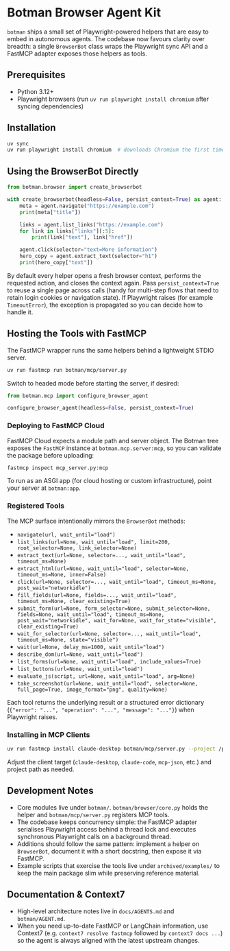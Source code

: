 # Botman Browser Agent Kit

`botman` ships a small set of Playwright-powered helpers that are easy to embed in autonomous agents. The codebase now favours clarity over breadth: a single `BrowserBot` class wraps the Playwright sync API and a FastMCP adapter exposes those helpers as tools.

## Prerequisites

- Python 3.12+
- Playwright browsers (run `uv run playwright install chromium` after syncing dependencies)

## Installation

```bash
uv sync
uv run playwright install chromium  # downloads Chromium the first time
```

## Using the BrowserBot Directly

```python
from botman.browser import create_browserbot

with create_browserbot(headless=False, persist_context=True) as agent:
    meta = agent.navigate("https://example.com")
    print(meta["title"])

    links = agent.list_links("https://example.com")
    for link in links["links"][:5]:
        print(link["text"], link["href"])

    agent.click(selector="text=More information")
    hero_copy = agent.extract_text(selector="h1")
    print(hero_copy["text"])
```

By default every helper opens a fresh browser context, performs the requested action, and closes the context again. Pass `persist_context=True` to reuse a single page across calls (handy for multi-step flows that need to retain login cookies or navigation state). If Playwright raises (for example `TimeoutError`), the exception is propagated so you can decide how to handle it.

## Hosting the Tools with FastMCP

The FastMCP wrapper runs the same helpers behind a lightweight STDIO server.

```bash
uv run fastmcp run botman/mcp/server.py
```

Switch to headed mode before starting the server, if desired:

```python
from botman.mcp import configure_browser_agent

configure_browser_agent(headless=False, persist_context=True)
```

### Deploying to FastMCP Cloud

FastMCP Cloud expects a module path and server object. The Botman tree exposes the
`FastMCP` instance at `botman.mcp.server:mcp`, so you can validate the package
before uploading:

```bash
fastmcp inspect mcp_server.py:mcp
```

To run as an ASGI app (for cloud hosting or custom infrastructure), point your
server at `botman:app`.

### Registered Tools

The MCP surface intentionally mirrors the `BrowserBot` methods:

- `navigate(url, wait_until="load")`
- `list_links(url=None, wait_until="load", limit=200, root_selector=None, link_selector=None)`
- `extract_text(url=None, selector=..., wait_until="load", timeout_ms=None)`
- `extract_html(url=None, wait_until="load", selector=None, timeout_ms=None, inner=False)`
- `click(url=None, selector=..., wait_until="load", timeout_ms=None, post_wait="networkidle")`
- `fill_fields(url=None, fields=..., wait_until="load", timeout_ms=None, clear_existing=True)`
- `submit_form(url=None, form_selector=None, submit_selector=None, fields=None, wait_until="load", timeout_ms=None, post_wait="networkidle", wait_for=None, wait_for_state="visible", clear_existing=True)`
- `wait_for_selector(url=None, selector=..., wait_until="load", timeout_ms=None, state="visible")`
- `wait(url=None, delay_ms=1000, wait_until="load")`
- `describe_dom(url=None, wait_until="load")`
- `list_forms(url=None, wait_until="load", include_values=True)`
- `list_buttons(url=None, wait_until="load")`
- `evaluate_js(script, url=None, wait_until="load", arg=None)`
- `take_screenshot(url=None, wait_until="load", selector=None, full_page=True, image_format="png", quality=None)`

Each tool returns the underlying result or a structured error dictionary (`{"error": "...", "operation": "...", "message": "..."}`) when Playwright raises.

### Installing in MCP Clients

```bash
uv run fastmcp install claude-desktop botman/mcp/server.py --project /path/to/botman
```

Adjust the client target (`claude-desktop`, `claude-code`, `mcp-json`, etc.) and project path as needed.

## Development Notes

- Core modules live under `botman/`. `botman/browser/core.py` holds the helper and `botman/mcp/server.py` registers MCP tools.
- The codebase keeps concurrency simple: the FastMCP adapter serialises Playwright access behind a thread lock and executes synchronous Playwright calls on a background thread.
- Additions should follow the same pattern: implement a helper on `BrowserBot`, document it with a short docstring, then expose it via FastMCP.
- Example scripts that exercise the tools live under `archived/examples/` to keep the main package slim while preserving reference material.

## Documentation & Context7

- High-level architecture notes live in `docs/AGENTS.md` and `botman/AGENT.md`.
- When you need up-to-date FastMCP or LangChain information, use Context7 (e.g.
  `context7 resolve fastmcp` followed by `context7 docs ...`) so the agent is
  always aligned with the latest upstream changes.
